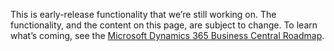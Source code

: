 This is early-release functionality that we’re still working on. The functionality, and the content on this page, are subject to change. To learn what’s coming, see the [Microsoft Dynamics 365 Business Central Roadmap](https://go.microsoft.com/fwlink/?linkid=842139).
